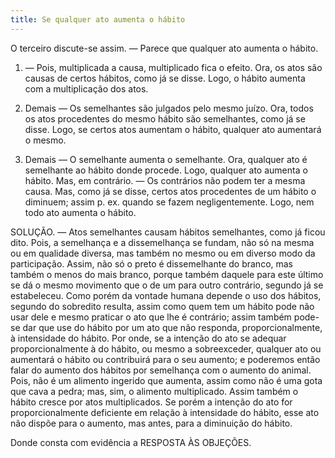 ```yaml
---
title: Se qualquer ato aumenta o hábito
---
```


O terceiro discute-se assim. — Parece que qualquer ato aumenta o hábito.  

1. — Pois, multiplicada a causa, multiplicado fica o efeito. Ora, os atos são causas de certos hábitos, como já se disse. Logo, o hábito aumenta com a multiplicação dos atos.  

2. Demais — Os semelhantes são julgados pelo mesmo juízo. Ora, todos os atos procedentes do mesmo hábito são semelhantes, como já se disse. Logo, se certos atos aumentam o hábito, qualquer ato aumentará o mesmo.  

3. Demais — O semelhante aumenta o semelhante. Ora, qualquer ato é semelhante ao hábito donde procede. Logo, qualquer ato aumenta o hábito.  Mas, em contrário. — Os contrários não podem ter a mesma causa. Mas, como já se disse, certos atos procedentes de um hábito o diminuem; assim p. ex. quando se fazem negligentemente. Logo, nem todo ato aumenta o hábito.  

SOLUÇÃO. — Atos semelhantes causam hábitos semelhantes, como já ficou dito. Pois, a semelhança e a dissemelhança se fundam, não só na mesma ou em qualidade diversa, mas também no mesmo ou em diverso modo da participação. Assim, não só o preto é dissemelhante do branco, mas também o menos do mais branco, porque também daquele para este último se dá o mesmo movimento que o de um para outro contrário, segundo já se estabeleceu.  Como porém da vontade humana depende o uso dos hábitos, segundo do sobredito resulta, assim como quem tem um hábito pode não usar dele e mesmo praticar o ato que lhe é contrário; assim também pode-se dar que use do hábito por um ato que não responda, proporcionalmente, à intensidade do hábito. Por onde, se a intenção do ato se adequar proporcionalmente à do hábito, ou mesmo a sobreexceder, qualquer ato ou aumentará o hábito ou contribuirá para o seu aumento; e poderemos então falar do aumento dos hábitos por semelhança com o aumento do animal. Pois, não é um alimento ingerido que aumenta, assim como não é uma gota que cava a pedra; mas, sim, o alimento multiplicado. Assim também o hábito cresce por atos multiplicados. Se porém a intenção do ato for proporcionalmente deficiente em relação à intensidade do hábito, esse ato não dispõe para o aumento, mas antes, para a diminuição do hábito.  

Donde consta com evidência a RESPOSTA ÀS OBJEÇÕES.